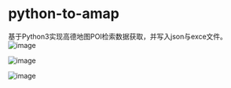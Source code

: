 # python-to-amap
基于Python3实现高德地图POI检索数据获取，并写入json与exce文件。
![image](https://github.com/tianyu8969/python-to-amap/1.jpg)

![image](https://github.com/tianyu8969/python-to-amap/2.jpg)

![image](https://github.com/tianyu8969/python-to-amap/3.jpg)
